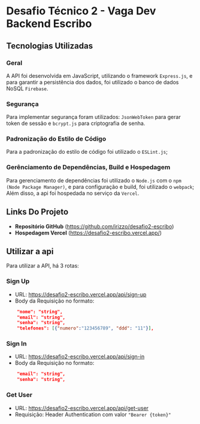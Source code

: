 # Desafio Técnico 2 - Vaga Dev Backend Escribo

## Tecnologias Utilizadas

### Geral

A API foi desenvolvida em JavaScript, utilizando o framework `Express.js`, e para garantir a persistência dos dados, foi utilizado o banco de dados NoSQL `Firebase`.

### Segurança

Para implementar segurança foram utilizados: `JsonWebToken` para gerar token de sessão e `bcrypt.js` para criptografia de senha.

### Padronização do Estilo de Código

Para a padronização do estilo de código foi utilizado o `ESLint.js`;

### Gerênciamento de Dependências, Build e Hospedagem

Para gerenciamento de dependências foi utilizado o `Node.js` com o `npm (Node Package Manager)`, e para configuração e build, foi utilizado o `webpack`; Além disso, a api foi hospedada no serviço da `Vercel`.

## Links Do Projeto

* **Repositório GitHub** (<https://github.com/irizzo/desafio2-escribo>)
* **Hospedagem Vercel** (<https://desafio2-escribo.vercel.app/>)

## Utilizar a api

Para utilizar a API, há 3 rotas:

### Sign Up

* URL: <https://desafio2-escribo.vercel.app/api/sign-up>
* Body da Requisição no formato:
  
```json
	"nome": "string",
	"email": "string",
	"senha": "string",
	"telefones": [{"numero":"123456789", "ddd": "11"}],
```

### Sign In

* URL: <https://desafio2-escribo.vercel.app/api/sign-in>
* Body da Requisição no formato:
  
```json
	"email": "string",
	"senha": "string",
```

### Get User

* URL: <https://desafio2-escribo.vercel.app/api/get-user>
* Requisição: Header Authentication com valor `"Bearer {token}"`
